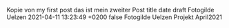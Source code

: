 Kopie von my first post das ist mein zweiter Post
title	date	draft
Fotogilde Uelzen
2021-04-11 13:23:49 +0200
false
Fotogilde Uelzen Projekt April2021
